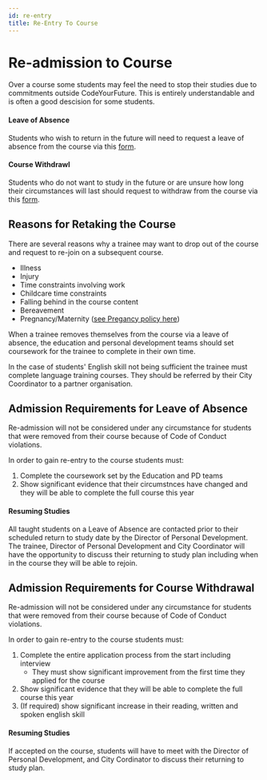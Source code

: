 ```yaml
---
id: re-entry
title: Re-Entry To Course
---
```


# Re-admission to Course

Over a course some students may feel the need to stop their studies due to commitments outside CodeYourFuture. This is entirely understandable and is often a good descision for some students.

#### **Leave of Absence**

Students who wish to return in the future will need to request a leave of absence from the course via this [form](https://docs.codeyourfuture.io/organisation/agreements-and-rules/student-agreement/leave-of-absence-request).

#### **Course Withdrawl**

Students who do not want to study in the future or are unsure how long their circumstances will last should request to withdraw from the course via this [form](https://docs.codeyourfuture.io/organisation/agreements-and-rules/student-agreement/course-withdrawal-request).

## Reasons for Retaking the Course

There are several reasons why a trainee may want to drop out of the course and request to re-join on a subsequent course.

- Illness
- Injury
- Time constraints involving work
- Childcare time constraints
- Falling behind in the course content
- Bereavement
- Pregnancy/Maternity \([see Pregancy policy here](https://docs.codeyourfuture.io/organisation/agreements-and-rules/student-agreement/student-pregnancy-policy)\)

When a trainee removes themselves from the course via a leave of absence, the education and personal development teams should set coursework for the trainee to complete in their own time.

In the case of students' English skill not being sufficient the trainee must complete language training courses. They should be referred by their City Coordinator to a partner organisation.

## Admission Requirements for Leave of Absence

Re-admission will not be considered under any circumstance for students that were removed from their course because of Code of Conduct violations.

In order to gain re-entry to the course students must:

1. Complete the coursework set by the Education and PD teams
2. Show significant evidence that their circumstnces have changed and they will be able to complete the full course this year

#### Resuming Studies

All taught students on a Leave of Absence are contacted prior to their scheduled return to study date by the Director of Personal Development. The trainee, Director of Personal Development and City Coordinator will have the opportunity to discuss their returning to study plan including when in the course they will be able to rejoin.

## Admission Requirements for Course Withdrawal

Re-admission will not be considered under any circumstance for students that were removed from their course because of Code of Conduct violations.

In order to gain re-entry to the course students must:

1. Complete the entire application process from the start including interview
   - They must show significant improvement from the first time they applied for the course
2. Show significant evidence that they will be able to complete the full course this year
3. \(If required\) show significant increase in their reading, written and spoken english skill

#### Resuming Studies

If accepted on the course, students will have to meet with the Director of Personal Development, and City Cordinator to discuss their returning to study plan.

##
